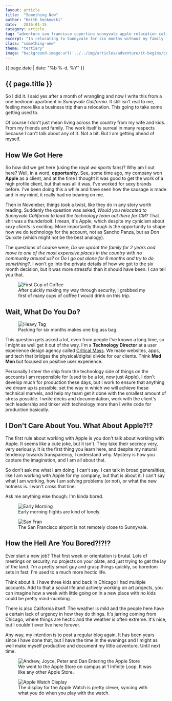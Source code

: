 ```yaml
---
layout: article
title:  "Something New"
author: "Keith Senkowski"
date:   2016-01-15
category: article
tag: "adventure san francisco cupertino sunnyvale apple relocation california technology"
excerpt: "In relocating to Sunnyvale for six months without my family for work, I am taking on a new challenge and dramatically changing my life. Here it all begins."
class: "something-new"
theme: "tertiary"
image: "background-image:url('../../img/articles/adventure/it-begins/cover.jpg');"
---
```

<section class="header" style="{{page.image}}">
	<div class="content">
	<aside class="span-3 col empty"></aside>
	<div class="span-6 col">
		<p class="post-meta">{{ page.date | date: "%b %-d, %Y" }}</p>
		<h1>{{ page.title }}</h1>
		<p>So I did it. I said yes after a month of wrangling and now I write this from a one bedroom apartment in <em>Sunnyvale California</em>. It still isn't real to me, feeling more like a business trip than a relocation. This going to take some getting used to.</p>
		<p>Of course I don't just mean living across the country from my wife and kids. From my friends and family. The work itself is surreal in many respects because I can't talk about any of it. Not a bit. But I am getting ahead of myself.</p>
	</div>
	<aside class="span-3 col empty"></aside>	
	</div>
</section>
<section class="review continued">
	<div class="content gutters">
		<div class="span-1 col empty"></div>
		<div class="span-10 col">
			<h2>How We Got Here</h2>
		</div>
		<div class="span-1 col empty"></div>
	</div>
	<div class="content gutters">
		<div class="span-1 col empty"></div>
		<div class="span-5 col">
			<p>So how did we get here (using the royal <em>we</em> sports fans)? Why am I out here? Well, in a word, <strong>opportunity</strong>. See, some time ago, my company won <strong>Apple</strong> as a client, and at the time I thought it was good to get the work of a high profile client, but that was all it was. I've worked for sexy brands before. I've been doing this a while and have seen how the sausage is made and in my mind, it really had no bearing on me.</p>
			<p>Then in November, things took a twist, like they do in any story worth reading. Suddenly the question was asked, <em>Would you relocated to Sunnyvale California to lead the technology team out there for CM?</em> That shit was a thunderbolt. I mean, it's Apple, which despite my cynicism about <em>sexy clients</em> is exciting. More importantly though is the opportunity to shape how we do technology for the account, not as Sancho Panza, but as Don Quixote (which might not be the best analogy).</p>
			<p>The questions of course were, <em>Do we uproot the family for 2 years and move to one of the most expensive places in the country with no community around us?</em> or <em>Do I go out alone for 6 months and try to do something?</em>. I won't go into the private details of how we got to the six month decision, but it was more stressful than it should have been. I can tell you that.</p>
		</div>
		<aside class="span-5 col">
			<figure>
				<img src="{{ site.baseurl }}/img/loading.gif" data-src="{{ site.baseurl }}/img/articles/adventure/it-begins/coffee.jpg" alt="First Cup of Coffee"/>
				<figcaption>After quickly making my way through security, I grabbed my first of many cups of coffee I would drink on this trip.</figcaption>
			</figure>
		</aside>	
		<div class="span-1 col empty"></div>
	</div>		
</section>
<section class="review continued">
	<div class="content gutters">
		<div class="span-1 col empty"></div>
		<div class="span-10 col">
			<h2>Wait, What Do You Do?</h2>
		</div>
		<div class="span-1 col empty"></div>
	</div>
	<div class="content gutters">
		<div class="span-1 col empty"></div>
		<aside class="span-5 col">
			<figure>
				<img src="{{ site.baseurl }}/img/loading.gif" data-src="{{ site.baseurl }}/img/articles/adventure/it-begins/heavy.jpg" alt="Heavy Tag"/>
				<figcaption>Packing for six months makes one big ass bag.</figcaption>
			</figure>
		</aside>
		<div class="span-5 col">
			<p>This question gets asked a lot, even from people I've known a long time, so I might as well get it out of the way. I'm a <strong>Technology Director</strong> at a user experience design agency called <a href="http://criticalmass.com" target="_blank">Critical Mass</a>. We make websites, apps, and tech that bridges the physical/digital divide for our clients. Think <strong>Mad Men</strong> but focused on positive user experience.</p>
			<p>Personally I steer the ship from the technology side of things on the accounts I am responsible for (used to be a lot, now just Apple). I don't develop much for production these days, but I work to ensure that anything we dream up is possible, set the way in which we will achieve these technical marvels, and help my team get it done with the smallest amount of stress possible. I write decks and documentation, work with the client's tech leadership and tinker with technology more than I write code for production basically.</p>
		</div>
		<div class="span-1 col empty"></div>
	</div>
</section>

<section class="review continued">
	<div class="content gutters">
		<div class="span-1 col empty"></div>
		<div class="span-10 col">
			<h2>I Don't Care About You. What About Apple?!?</h2>
		</div>
		<div class="span-1 col empty"></div>
	</div>
	<div class="content gutters">
		<div class="span-1 col empty"></div>
		<div class="span-5 col">
			<p>The first rule about working with Apple is you don't talk about working with Apple. It seems like a cute joke, but it isn't. They take their secrecy very, very seriously. It is the first thing you learn here, and despite my natural tendency towards transparency, I understand why. Mystery is how you capture the imagination, and I am all about that.</p>
			<p>So don't ask me what I am doing. I can't say. I can talk in broad generalities, like I am working with Apple for my company, but that is about it. I can't say what I am working, how I am solving problems (or not), or what the new hotness is. I won't cross that line.</p>
			<p>Ask me anything else though. I'm kinda bored.</p>
		</div>
		<aside class="span-5 col">
			<figure>
				<img src="{{ site.baseurl }}/img/loading.gif" data-src="{{ site.baseurl }}/img/articles/adventure/it-begins/early-morning.jpg" alt="Early Morning"/>
				<figcaption>Early morning flights are kind of lonely.</figcaption>
			</figure>
			<figure>
				<img src="{{ site.baseurl }}/img/loading.gif" data-src="{{ site.baseurl }}/img/articles/adventure/it-begins/san-fran.jpg" alt="San Fran"/>
				<figcaption>The San Francisco airport is not remotely close to Sunnyvale.</figcaption>
			</figure>
		</aside>	
		<div class="span-1 col empty"></div>
	</div>		
</section>
<section class="review continued">
	<div class="content gutters">
		<div class="span-1 col empty"></div>
		<div class="span-10 col">
			<h2>How the Hell Are You Bored?!?!?</h2>
		</div>
		<div class="span-1 col empty"></div>
	</div>
	<div class="content gutters">
		<div class="span-1 col empty"></div>
		<div class="span-5 col">
			<p>Ever start a new job? That first week or orientation is brutal. Lots of meetings on security, no projects on your plate, and just trying to get the lay of the land. I'm a pretty smart guy and grasp things quickly, so boredom sets in fast. I'm used to a much more hectic life.</p>
			<p>Think about it. I have three kids and back in Chicago I had multiple accounts. Add to that a social life and actively working on art projects, you can imagine how a week with little going on in a new place with no kids could be pretty mind-numbing.</p>
			<p>There is also California itself. The weather is mild and the people here have a certain lack of urgency in how they do things. It's jarring coming from Chicago, where things are hectic and the weather is often extreme. It's nice, but I couldn't ever live here forever.</p>
			<p>Any way, my intention is to post a regular blog again. It has been years since I have done that, but I have the time in the evenings and I might as well make myself productive and document my little adventure. Until next time.</p>
		</div>
		<aside class="span-5 col">
			<figure>
				<img src="{{ site.baseurl }}/img/loading.gif" data-src="{{ site.baseurl }}/img/articles/adventure/it-begins/apple-store.jpg" alt="Andrew, Joyce, Peter and Dan Entering the Apple Store"/>
				<figcaption>We went to the Apple Store on campus at 1 Infinite Loop. It was like any other Apple Store.</figcaption>
			</figure>
			<figure>
				<img src="{{ site.baseurl }}/img/loading.gif" data-src="{{ site.baseurl }}/img/articles/adventure/it-begins/ui-example.jpg" alt="Apple Watch Display"/>
				<figcaption>The display for the Apple Watch is pretty clever, syncing with what you do when you play with the watch.</figcaption>
			</figure>
		</aside>	
		<div class="span-1 col empty"></div>
	</div>		
</section>
